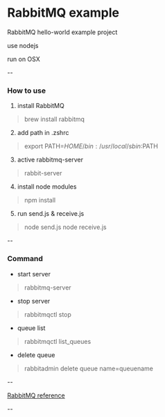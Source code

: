 # RabbitMQ example
RabbitMQ hello-world example project

use nodejs

run on OSX

--

### How to use

1. install RabbitMQ

> brew install rabbitmq


2. add path in .zshrc

> export PATH=$HOME/bin:/usr/local/sbin:$PATH


3. active rabbitmq-server

> rabbit-server


4. install node modules

> npm install


5. run send.js & receive.js

> node send.js
> node  receive.js


--

### Command

- start server

> rabbitmq-server


- stop server

> rabbitmqctl  stop


- queue list

> rabbitmqctl list_queues


- delete queue

> rabbitadmin delete queue name=queuename


--

[RabbitMQ reference](https://www.rabbitmq.com/tutorials/tutorial-one-javascript.html)

--


